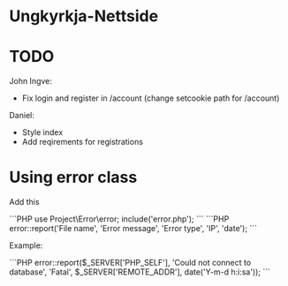 # Ungkyrkja-Nettside

# TODO

John Ingve:
- Fix login and register in /account (change setcookie path for /account)

Daniel:
- Style index
- Add reqirements for registrations

# Using error class

<p>Add this</p>
```PHP
use Project\Error\error;
include('error.php');
```
```PHP
error::report('File name', 'Error message', 'Error type', 'IP', 'date');
```
<p>Example:</p>
```PHP
error::report($_SERVER['PHP_SELF'], 'Could not connect to database', 'Fatal', $_SERVER['REMOTE_ADDR'], date('Y-m-d h:i:sa'));
```
